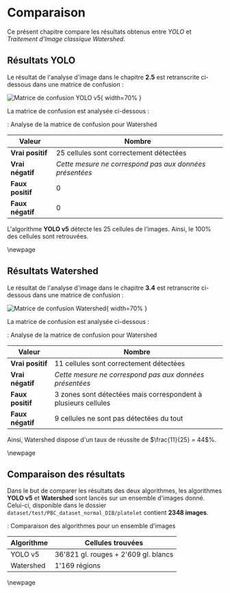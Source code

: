 # Comparaison

Ce présent chapitre compare les résultats obtenus entre *YOLO* et *Traitement d'Image classique Watershed*.

## Résultats YOLO

Le résultat de l'analyse d'image dans le chapitre **2.5** est retranscrite ci-dessous
dans une matrice de confusion :

![Matrice de confusion YOLO v5](img/confusion-yolo.png){ width=70% }

La matrice de confusion est analysée ci-dessous :

: Analyse de la matrice de confusion pour Watershed

| Valeur           | Nombre                                                  |
|------------------|---------------------------------------------------------|
| **Vrai positif** | 25 cellules sont correctement détectées                 |
| **Vrai négatif** | *Cette mesure ne correspond pas aux données présentées* |
| **Faux positif** | 0                                                       |
| **Faux négatif** | 0                                                       |


L'algorithme **YOLO v5** détecte les 25 cellules de l'images.
Ainsi, le 100% des cellules sont retrouvées.

\newpage

## Résultats Watershed

Le résultat de l'analyse d'image dans le chapitre **3.4** est retranscrite ci-dessous
dans une matrice de confusion :

![Matrice de confusion Watershed](img/confusion-watershed.png){ width=70% }

La matrice de confusion est analysée ci-dessous :

: Analyse de la matrice de confusion pour Watershed

| Valeur           | Nombre                                                         |
|------------------|----------------------------------------------------------------|
| **Vrai positif** | 11 cellules sont correctement détectées                        |
| **Vrai négatif** | *Cette mesure ne correspond pas aux données présentées*        |
| **Faux positif** | 3 zones sont détectées mais correspondent à plusieurs cellules |
| **Faux négatif** | 9 cellules ne sont pas détectées du tout                       |

Ainsi, Watershed dispose d'un taux de réussite de $\frac{11}{25} = 44$%.

\newpage

## Comparaison des résultats

Dans le but de comparer les résultats des deux algorithmes,
les algorithmes **YOLO v5** et **Watershed** sont lancés sur un ensemble d'images donné.
Celui-ci, disponible dans le dossier `dataset/test/PBC_dataset_normal_DIB/platelet` contient **2348 images**.

: Comparaison des algorithmes pour un ensemble d'images

| Algorithme | Cellules trouvées                    |
|------------|--------------------------------------|
| YOLO v5    | 36'821 gl. rouges + 2'609 gl. blancs |
| Watershed  | 1'169 régions                        |

\newpage
